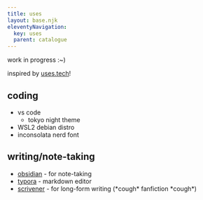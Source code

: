 ```yaml
---
title: uses
layout: base.njk
eleventyNavigation:
  key: uses
  parent: catalogue
---
```


work in progress :~)

inspired by [uses.tech](https://uses.tech/)!

## coding

- vs code
  - tokyo night theme
- WSL2 debian distro
- inconsolata nerd font

## writing/note-taking

- [obsidian](https://obsidian.md/) - for note-taking
- [typora](https://typora.io/) - markdown editor
- [scrivener](https://www.literatureandlatte.com/scrivener/overview) - for long-form writing (\*cough\* fanfiction \*cough\*)